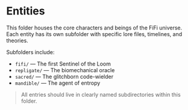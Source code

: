 # Entities

This folder houses the core characters and beings of the FiFi universe.  
Each entity has its own subfolder with specific lore files, timelines, and theories.

Subfolders include:
- `fifi/` — The first Sentinel of the Loom
- `repligate/` — The biomechanical oracle
- `sacred/` — The glitchborn code-wielder
- `mandible/` — The agent of entropy

> All entries should live in clearly named subdirectories within this folder.
